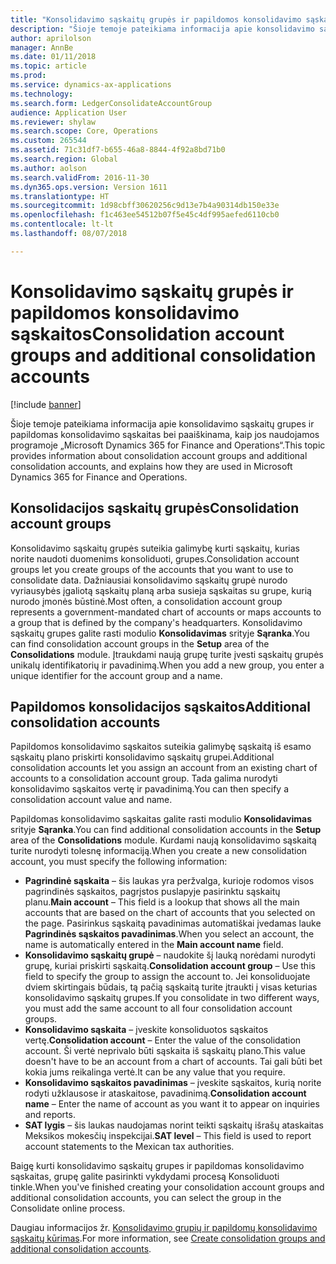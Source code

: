 ```yaml
---
title: "Konsolidavimo sąskaitų grupės ir papildomos konsolidavimo sąskaitos"
description: "Šioje temoje pateikiama informacija apie konsolidavimo sąskaitų grupes ir papildomas konsolidavimo sąskaitas bei paaiškinama, kaip jos naudojamos programoje „Microsoft Dynamics 365 for Finance and Operations“."
author: aprilolson
manager: AnnBe
ms.date: 01/11/2018
ms.topic: article
ms.prod: 
ms.service: dynamics-ax-applications
ms.technology: 
ms.search.form: LedgerConsolidateAccountGroup
audience: Application User
ms.reviewer: shylaw
ms.search.scope: Core, Operations
ms.custom: 265544
ms.assetid: 71c31df7-b655-46a8-8844-4f92a8bd71b0
ms.search.region: Global
ms.author: aolson
ms.search.validFrom: 2016-11-30
ms.dyn365.ops.version: Version 1611
ms.translationtype: HT
ms.sourcegitcommit: 1d98cbff30620256c9d13e7b4a90314db150e33e
ms.openlocfilehash: f1c463ee54512b07f5e45c4df995aefed6110cb0
ms.contentlocale: lt-lt
ms.lasthandoff: 08/07/2018

---
```


# <a name="consolidation-account-groups-and-additional-consolidation-accounts"></a><span data-ttu-id="e2ad4-103">Konsolidavimo sąskaitų grupės ir papildomos konsolidavimo sąskaitos</span><span class="sxs-lookup"><span data-stu-id="e2ad4-103">Consolidation account groups and additional consolidation accounts</span></span>

[!include [banner](../includes/banner.md)]

<span data-ttu-id="e2ad4-104">Šioje temoje pateikiama informacija apie konsolidavimo sąskaitų grupes ir papildomas konsolidavimo sąskaitas bei paaiškinama, kaip jos naudojamos programoje „Microsoft Dynamics 365 for Finance and Operations“.</span><span class="sxs-lookup"><span data-stu-id="e2ad4-104">This topic provides information about consolidation account groups and additional consolidation accounts, and explains how they are used in Microsoft Dynamics 365 for Finance and Operations.</span></span>

<a name="consolidation-account-groups"></a><span data-ttu-id="e2ad4-105">Konsolidacijos sąskaitų grupės</span><span class="sxs-lookup"><span data-stu-id="e2ad4-105">Consolidation account groups</span></span>
----------------------------

<span data-ttu-id="e2ad4-106">Konsolidavimo sąskaitų grupės suteikia galimybę kurti sąskaitų, kurias norite naudoti duomenims konsoliduoti, grupes.</span><span class="sxs-lookup"><span data-stu-id="e2ad4-106">Consolidation account groups let you create groups of the accounts that you want to use to consolidate data.</span></span> <span data-ttu-id="e2ad4-107">Dažniausiai konsolidavimo sąskaitų grupė nurodo vyriausybės įgaliotą sąskaitų planą arba susieja sąskaitas su grupe, kurią nurodo įmonės būstinė.</span><span class="sxs-lookup"><span data-stu-id="e2ad4-107">Most often, a consolidation account group represents a government-mandated chart of accounts or maps accounts to a group that is defined by the company's headquarters.</span></span> <span data-ttu-id="e2ad4-108">Konsolidavimo sąskaitų grupes galite rasti modulio **Konsolidavimas** srityje **Sąranka**.</span><span class="sxs-lookup"><span data-stu-id="e2ad4-108">You can find consolidation account groups in the **Setup** area of the **Consolidations** module.</span></span> <span data-ttu-id="e2ad4-109">Įtraukdami naują grupę turite įvesti sąskaitų grupės unikalų identifikatorių ir pavadinimą.</span><span class="sxs-lookup"><span data-stu-id="e2ad4-109">When you add a new group, you enter a unique identifier for the account group and a name.</span></span>

## <a name="additional-consolidation-accounts"></a><span data-ttu-id="e2ad4-110">Papildomos konsolidacijos sąskaitos</span><span class="sxs-lookup"><span data-stu-id="e2ad4-110">Additional consolidation accounts</span></span>
<span data-ttu-id="e2ad4-111">Papildomos konsolidavimo sąskaitos suteikia galimybę sąskaitą iš esamo sąskaitų plano priskirti konsolidavimo sąskaitų grupei.</span><span class="sxs-lookup"><span data-stu-id="e2ad4-111">Additional consolidation accounts let you assign an account from an existing chart of accounts to a consolidation account group.</span></span> <span data-ttu-id="e2ad4-112">Tada galima nurodyti konsolidavimo sąskaitos vertę ir pavadinimą.</span><span class="sxs-lookup"><span data-stu-id="e2ad4-112">You can then specify a consolidation account value and name.</span></span> 

<span data-ttu-id="e2ad4-113">Papildomas konsolidavimo sąskaitas galite rasti modulio **Konsolidavimas** srityje **Sąranka**.</span><span class="sxs-lookup"><span data-stu-id="e2ad4-113">You can find additional consolidation accounts in the **Setup** area of the **Consolidations** module.</span></span> <span data-ttu-id="e2ad4-114">Kurdami naują konsolidavimo sąskaitą turite nurodyti tolesnę informaciją.</span><span class="sxs-lookup"><span data-stu-id="e2ad4-114">When you create a new consolidation account, you must specify the following information:</span></span>

-   <span data-ttu-id="e2ad4-115">**Pagrindinė sąskaita** – šis laukas yra peržvalga, kurioje rodomos visos pagrindinės sąskaitos, pagrįstos puslapyje pasirinktu sąskaitų planu.</span><span class="sxs-lookup"><span data-stu-id="e2ad4-115">**Main account** – This field is a lookup that shows all the main accounts that are based on the chart of accounts that you selected on the page.</span></span> <span data-ttu-id="e2ad4-116">Pasirinkus sąskaitą pavadinimas automatiškai įvedamas lauke **Pagrindinės sąskaitos pavadinimas**.</span><span class="sxs-lookup"><span data-stu-id="e2ad4-116">When you select an account, the name is automatically entered in the **Main account name** field.</span></span>
-   <span data-ttu-id="e2ad4-117">**Konsolidavimo sąskaitų grupė** – naudokite šį lauką norėdami nurodyti grupę, kuriai priskirti sąskaitą.</span><span class="sxs-lookup"><span data-stu-id="e2ad4-117">**Consolidation account group** – Use this field to specify the group to assign the account to.</span></span> <span data-ttu-id="e2ad4-118">Jei konsoliduojate dviem skirtingais būdais, tą pačią sąskaitą turite įtraukti į visas keturias konsolidavimo sąskaitų grupes.</span><span class="sxs-lookup"><span data-stu-id="e2ad4-118">If you consolidate in two different ways, you must add the same account to all four consolidation account groups.</span></span>
-   <span data-ttu-id="e2ad4-119">**Konsolidavimo sąskaita** – įveskite konsoliduotos sąskaitos vertę.</span><span class="sxs-lookup"><span data-stu-id="e2ad4-119">**Consolidation account** – Enter the value of the consolidation account.</span></span> <span data-ttu-id="e2ad4-120">Ši vertė neprivalo būti sąskaita iš sąskaitų plano.</span><span class="sxs-lookup"><span data-stu-id="e2ad4-120">This value doesn't have to be an account from a chart of accounts.</span></span> <span data-ttu-id="e2ad4-121">Tai gali būti bet kokia jums reikalinga vertė.</span><span class="sxs-lookup"><span data-stu-id="e2ad4-121">It can be any value that you require.</span></span>
-   <span data-ttu-id="e2ad4-122">**Konsolidavimo sąskaitos pavadinimas** – įveskite sąskaitos, kurią norite rodyti užklausose ir ataskaitose, pavadinimą.</span><span class="sxs-lookup"><span data-stu-id="e2ad4-122">**Consolidation account name** – Enter the name of account as you want it to appear on inquiries and reports.</span></span>
-   <span data-ttu-id="e2ad4-123">**SAT lygis** – šis laukas naudojamas norint teikti sąskaitų išrašų ataskaitas Meksikos mokesčių inspekcijai.</span><span class="sxs-lookup"><span data-stu-id="e2ad4-123">**SAT level** – This field is used to report account statements to the Mexican tax authorities.</span></span> 

<span data-ttu-id="e2ad4-124">Baigę kurti konsolidavimo sąskaitų grupes ir papildomas konsolidavimo sąskaitas, grupę galite pasirinkti vykdydami procesą Konsoliduoti tinkle.</span><span class="sxs-lookup"><span data-stu-id="e2ad4-124">When you've finished creating your consolidation account groups and additional consolidation accounts, you can select the group in the Consolidate online process.</span></span>


<span data-ttu-id="e2ad4-125">Daugiau informacijos žr. [Konsolidavimo grupių ir papildomų konsolidavimo sąskaitų kūrimas](../general-ledger/tasks/create-consolidation-groups.md).</span><span class="sxs-lookup"><span data-stu-id="e2ad4-125">For more information, see [Create consolidation groups and additional consolidation accounts](../general-ledger/tasks/create-consolidation-groups.md).</span></span> 




